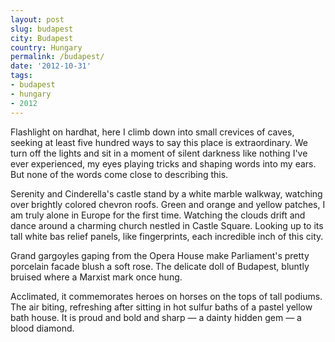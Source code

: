 ```yaml
---
layout: post
slug: budapest
city: Budapest
country: Hungary
permalink: /budapest/
date: '2012-10-31'
tags:
- budapest
- hungary
- 2012
---
```

Flashlight on hardhat, here I climb down into small crevices of caves, seeking at least five hundred ways to say this place is extraordinary. We turn off the lights and sit in a moment of silent darkness like nothing I've ever experienced, my eyes playing tricks and shaping words into my ears. But none of the words come close to describing this.

Serenity and Cinderella's castle  stand by a white marble walkway, watching over brightly colored chevron roofs. Green and orange and yellow patches, I am truly alone in Europe for the first time. Watching the clouds drift and dance around a charming church nestled in Castle Square. Looking up to its tall white bas relief panels, like fingerprints, each incredible inch of this city.

Grand gargoyles gaping from the Opera House make Parliament's pretty porcelain facade blush a soft rose. The delicate doll of Budapest, bluntly bruised where a Marxist mark once hung.

Acclimated, it commemorates heroes on horses on the tops of tall podiums. The air biting, refreshing after sitting in hot sulfur baths of a pastel yellow bath house. It is proud and bold and sharp — a dainty hidden gem — a blood diamond.